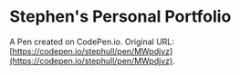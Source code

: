 # Stephen's Personal Portfolio

A Pen created on CodePen.io. Original URL: [https://codepen.io/stephull/pen/MWpdjvz](https://codepen.io/stephull/pen/MWpdjvz).

